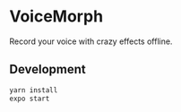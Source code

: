 # VoiceMorph

Record your voice with crazy effects offline.

## Development

```bash
yarn install
expo start
```
